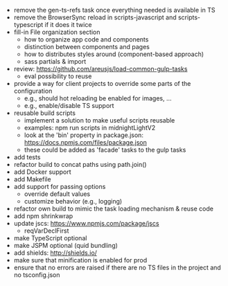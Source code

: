* remove the gen-ts-refs task once everything needed is available in TS
* remove the BrowserSync reload in scripts-javascript and scripts-typescript if it does it twice
* fill-in File organization section
  * how to organize app code and components
  * distinction between components and pages
  * how to distributes styles around (component-based approach)
  * sass partials & import
* review: https://github.com/areusjs/load-common-gulp-tasks
  * eval possibility to reuse
* provide a way for client projects to override some parts of the configuration
  * e.g., should hot reloading be enabled for images, ...
  * e.g., enable/disable TS support
* reusable build scripts
  * implement a solution to make useful scripts reusable
  * examples: npm run scripts in midnightLightV2
  * look at the 'bin' property in package.json: https://docs.npmjs.com/files/package.json
  * these could be added as 'facade' tasks to the gulp tasks
* add tests
* refactor build to concat paths using  path.join()
* add Docker support
* add Makefile
* add support for passing options
  * override default values
  * customize behavior (e.g., logging)
* refactor own build to mimic the task loading mechanism & reuse code
* add npm shrinkwrap
* update jscs: https://www.npmjs.com/package/jscs
  * reqVarDeclFirst
* make TypeScript optional
* make JSPM optional (quid bundling)
* add shields: http://shields.io/
* make sure that minification is enabled for prod
* ensure that no errors are raised if there are no TS files in the project and no tsconfig.json
